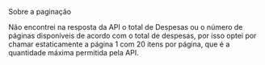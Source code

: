Sobre a paginação

Não encontrei na resposta da API o total de Despesas ou o número de páginas disponíveis de acordo com o total de despesas,
por isso optei por chamar estaticamente a página 1 com 20 itens por página, que é a quantidade máxima permitida pela API.
